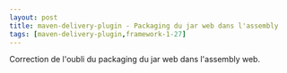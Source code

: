 ```yaml
---
layout: post
title: maven-delivery-plugin - Packaging du jar web dans l'assembly
tags: [maven-delivery-plugin,framework-1-27]
---
```

Correction de l'oubli du packaging du jar web dans l'assembly web.